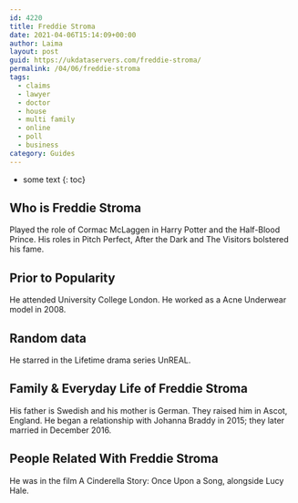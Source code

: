 ```yaml
---
id: 4220
title: Freddie Stroma
date: 2021-04-06T15:14:09+00:00
author: Laima
layout: post
guid: https://ukdataservers.com/freddie-stroma/
permalink: /04/06/freddie-stroma
tags:
  - claims
  - lawyer
  - doctor
  - house
  - multi family
  - online
  - poll
  - business
category: Guides
---
```


* some text
{: toc}


## Who is Freddie Stroma
                  
                  
                  
Played the role of Cormac McLaggen in Harry Potter and the Half-Blood Prince. His roles in Pitch Perfect, After the Dark and The Visitors bolstered his fame.
                  
              
            
              
            
                
                
                
## Prior to Popularity
                  
                  
                  
He attended University College London. He worked as a Acne Underwear model in 2008.
                  
              
            
              
            
                
                
                
## Random data
                  
                  
                  
He starred in the Lifetime drama series UnREAL.
                  
              
            
              
            
                
                
                
## Family & Everyday Life of Freddie Stroma
                  
                  
                  
His father is Swedish and his mother is German. They raised him in Ascot, England. He began a relationship with Johanna Braddy in 2015; they later married in December 2016.
                  
              
            
              
            
                
                
                
## People Related With Freddie Stroma
                  
                  
                  
He was in the film A Cinderella Story: Once Upon a Song, alongside Lucy Hale.
                  
              
            
              
            
                
              
            
              
              
            
            
              
            
          
          
          
